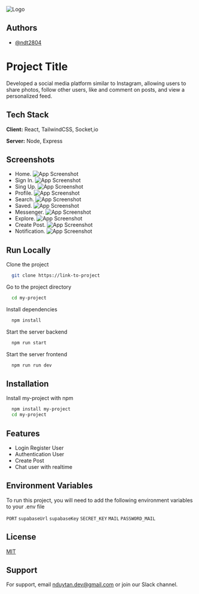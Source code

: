
![Logo](https://res.cloudinary.com/dln5xfdnd/image/upload/v1731926717/digg_esgqo2.svg)


## Authors

- [@ndt2804](https://www.github.com/ndt2804)


# Project Title

Developed a social media platform similar to Instagram, allowing users to share photos, follow
other users, like and comment on posts, and view a personalized feed.
## Tech Stack

**Client:** React, TailwindCSS, Socket,io

**Server:** Node, Express


## Screenshots
-   Home.
![App Screenshot](https://res.cloudinary.com/dln5xfdnd/image/upload/v1731926149/home_cr5ktd.png)
-   Sign In.
![App Screenshot](https://res.cloudinary.com/dln5xfdnd/image/upload/v1731926150/sign-in_xfkpvd.png)
-   Sing Up.
![App Screenshot](https://res.cloudinary.com/dln5xfdnd/image/upload/v1731926151/sign-up_pts08d.png)
-   Profile.
![App Screenshot](https://res.cloudinary.com/dln5xfdnd/image/upload/v1731926152/profile_ux1wix.png)
-   Search.
![App Screenshot](https://res.cloudinary.com/dln5xfdnd/image/upload/v1731926150/search_qwy1d2.png)
-   Saved.
![App Screenshot](https://res.cloudinary.com/dln5xfdnd/image/upload/v1731926149/saved_xubvwk.png)
-   Messenger.
![App Screenshot](https://res.cloudinary.com/dln5xfdnd/image/upload/v1731926148/messenger_v9cmjw.png)
-   Explore.
![App Screenshot](https://res.cloudinary.com/dln5xfdnd/image/upload/v1731926150/explore_jnpnnm.png)
-   Create Post.
![App Screenshot](https://res.cloudinary.com/dln5xfdnd/image/upload/v1731926149/create-post_o00ndz.png)
-   Notification.
![App Screenshot](https://res.cloudinary.com/dln5xfdnd/image/upload/v1731926148/notification_hcdy6y.png)


## Run Locally

Clone the project

```bash
  git clone https://link-to-project
```

Go to the project directory

```bash
  cd my-project
```

Install dependencies

```bash
  npm install
```

Start the server backend

```bash
  npm run start
```
Start the server frontend

```bash
  npm run run dev
```


## Installation

Install my-project with npm

```bash
  npm install my-project
  cd my-project
```
    
## Features

- Login Register User
- Authentication User
- Create Post 
- Chat user with realtime


## Environment Variables

To run this project, you will need to add the following environment variables to your .env file

`PORT`
`supabaseUrl`
`supabaseKey`
`SECRET_KEY`
`MAIL`
`PASSWORD_MAIL`

## License

[MIT](https://choosealicense.com/licenses/mit/)


## Support

For support, email nduytan.dev@gmail.com or join our Slack channel.

